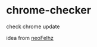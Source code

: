# chrome-checker
check chrome update

idea from [neoFelhz](https://github.com/neoFelhz/ChromeChecker/)
